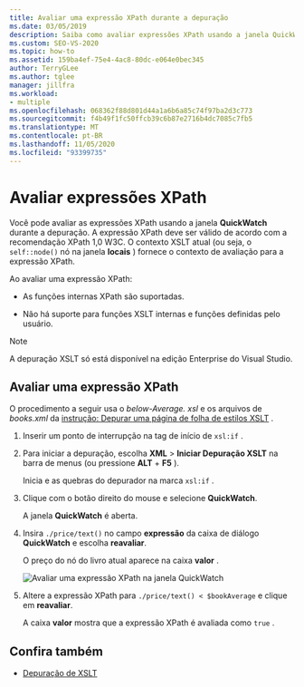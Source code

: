 ```yaml
---
title: Avaliar uma expressão XPath durante a depuração
ms.date: 03/05/2019
description: Saiba como avaliar expressões XPath usando a janela QuickWatch durante a depuração.
ms.custom: SEO-VS-2020
ms.topic: how-to
ms.assetid: 159ba4ef-75e4-4ac8-80dc-e064e0bec345
author: TerryGLee
ms.author: tglee
manager: jillfra
ms.workload:
- multiple
ms.openlocfilehash: 068362f88d801d44a1a6b6a85c74f97ba2d3c773
ms.sourcegitcommit: f4b49f1fc50ffcb39c6b87e2716b4dc7085c7fb5
ms.translationtype: MT
ms.contentlocale: pt-BR
ms.lasthandoff: 11/05/2020
ms.locfileid: "93399735"
---
```

# <a name="evaluate-xpath-expressions"></a>Avaliar expressões XPath

Você pode avaliar as expressões XPath usando a janela **QuickWatch** durante a depuração. A expressão XPath deve ser válido de acordo com a recomendação XPath 1,0 W3C. O contexto XSLT atual (ou seja, o `self::node()` nó na janela **locais** ) fornece o contexto de avaliação para a expressão XPath.

Ao avaliar uma expressão XPath:

- As funções internas XPath são suportadas.

- Não há suporte para funções XSLT internas e funções definidas pelo usuário.

> [!NOTE]
> A depuração XSLT só está disponível na edição Enterprise do Visual Studio.

## <a name="evaluate-an-xpath-expression"></a>Avaliar uma expressão XPath

O procedimento a seguir usa o *below-Average. xsl* e os arquivos de *books.xml* da [instrução: Depurar uma página de folha de estilos XSLT](../xml-tools/walkthrough-debug-an-xslt-style-sheet.md#sample-files) .

1. Inserir um ponto de interrupção na tag de início de `xsl:if` .

2. Para iniciar a depuração, escolha **XML**  >  **Iniciar Depuração XSLT** na barra de menus (ou pressione **ALT** + **F5** ).

   Inicia e as quebras do depurador na marca `xsl:if` .

3. Clique com o botão direito do mouse e selecione **QuickWatch**.

   A janela **QuickWatch** é aberta.

4. Insira `./price/text()` no campo **expressão** da caixa de diálogo **QuickWatch** e escolha **reavaliar**.

   O preço do nó do livro atual aparece na caixa **valor** .

   ![Avaliar uma expressão XPath na janela QuickWatch](media/quickwatch-price.png)

5. Altere a expressão XPath para `./price/text() < $bookAverage` e clique em **reavaliar**.

   A caixa **valor** mostra que a expressão XPath é avaliada como `true` .

## <a name="see-also"></a>Confira também

- [Depuração de XSLT](../xml-tools/debugging-xslt.md)
